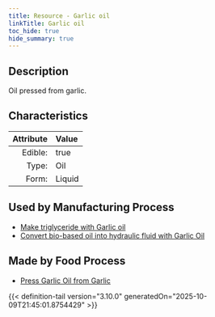 ```yaml
---
title: Resource - Garlic oil
linkTitle: Garlic oil
toc_hide: true
hide_summary: true
---
```

<!-- This is generated by the MarsSim HelpGenertor, do not edit. -->

## Description
Oil pressed from garlic.

## Characteristics

| Attribute      | Value |
|--------:|:------|
|Edible:|true|
|Type:|Oil|
|Form:|Liquid|
 

## Used by Manufacturing Process

- [Make triglyceride with Garlic oil](/docs/definitions/process/make-triglyceride-with-garlic-oil)
- [Convert bio-based oil into hydraulic fluid with Garlic Oil](/docs/definitions/process/convert-bio-based-oil-into-hydraulic-fluid-with-garlic-oil)


## Made by Food Process

- [Press Garlic Oil from Garlic](/docs/definitions/food/press-garlic-oil-from-garlic)

    


{{< definition-tail version="3.10.0" generatedOn="2025-10-09T21:45:01.8754429" >}}


